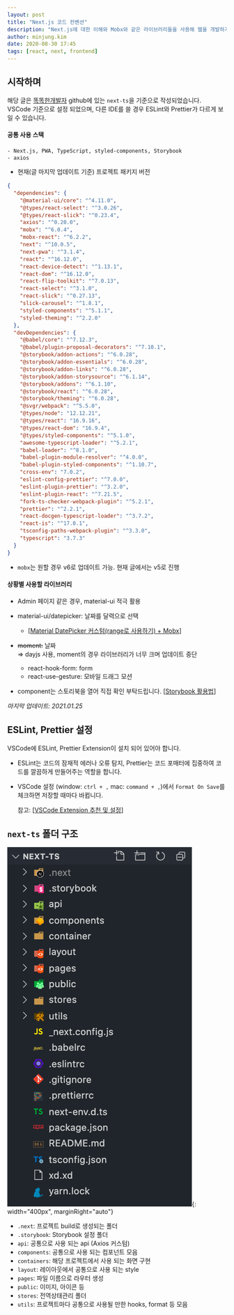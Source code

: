 ```yaml
---
layout: post
title: "Next.js 코드 컨벤션"
description: "Next.js에 대한 이해와 Mobx와 같은 라이브러리들을 사용해 웹을 개발하기 위한 기본 세팅 작업을 boilerplate로 만들어보는 과정에 대한 내용을 정리했습니다."
author: minjung.kim
date: 2020-08-30 17:45
tags: [react, next, frontend]
---
```


## 시작하며

해당 글은 [똑똑한개발자](https://toktokhan.dev/) github에 있는 `next-ts`을 기준으로 작성되었습니다.<br/>
VSCode 기준으로 설정 되었으며, 다른 IDE를 쓸 경우 ESLint와 Prettier가 다르게 보일 수 있습니다.

#### 공통 사용 스택

```
- Next.js, PWA, TypeScript, styled-components, Storybook
- axios
```

- 현재(글 마지막 업데이트 기준) 프로젝트 패키지 버전

```json
{
  "dependencies": {
    "@material-ui/core": "^4.11.0",
    "@types/react-select": "^3.0.26",
    "@types/react-slick": "^0.23.4",
    "axios": "^0.20.0",
    "mobx": "^6.0.4",
    "mobx-react": "^6.2.2",
    "next": "^10.0.5",
    "next-pwa": "^3.1.4",
    "react": "^16.12.0",
    "react-device-detect": "^1.13.1",
    "react-dom": "^16.12.0",
    "react-flip-toolkit": "^7.0.13",
    "react-select": "^3.1.0",
    "react-slick": "^0.27.13",
    "slick-carousel": "^1.8.1",
    "styled-components": "^5.1.1",
    "styled-theming": "^2.2.0"
  },
  "devDependencies": {
    "@babel/core": "^7.12.3",
    "@babel/plugin-proposal-decorators": "^7.10.1",
    "@storybook/addon-actions": "^6.0.28",
    "@storybook/addon-essentials": "^6.0.28",
    "@storybook/addon-links": "^6.0.28",
    "@storybook/addon-storysource": "^6.1.14",
    "@storybook/addons": "^6.1.10",
    "@storybook/react": "^6.0.28",
    "@storybook/theming": "^6.0.28",
    "@svgr/webpack": "^5.5.0",
    "@types/node": "12.12.21",
    "@types/react": "16.9.16",
    "@types/react-dom": "16.9.4",
    "@types/styled-components": "^5.1.0",
    "awesome-typescript-loader": "^5.2.1",
    "babel-loader": "^8.1.0",
    "babel-plugin-module-resolver": "^4.0.0",
    "babel-plugin-styled-components": "^1.10.7",
    "cross-env": "7.0.2",
    "eslint-config-prettier": "^7.0.0",
    "eslint-plugin-prettier": "^3.2.0",
    "eslint-plugin-react": "^7.21.5",
    "fork-ts-checker-webpack-plugin": "^5.2.1",
    "prettier": "^2.2.1",
    "react-docgen-typescript-loader": "^3.7.2",
    "react-is": "^17.0.1",
    "tsconfig-paths-webpack-plugin": "^3.3.0",
    "typescript": "3.7.3"
  }
}
```

- `mobx`는 원할 경우 v6로 업데이트 가능. 현재 글에서는 v5로 진행

#### 상황별 사용할 라이브러리

- Admin 페이지 같은 경우, material-ui 적극 활용
- material-ui/datepicker: 날짜를 달력으로 선택
  - [[Material DatePicker 커스텀(range로 사용하기) + Mobx](https://www.notion.so/Material-DatePicker-range-Mobx-0401fa643af7449c81f5ea4816884b22)]
- ~~moment:~~ 날짜<br/>
  ⇒ dayjs 사용, moment의 경우 라이브러리가 너무 크며 업데이트 중단

  - react-hook-form: form
  - react-use-gesture: 모바일 드래그 모션

- component는 스토리북을 열어 직접 확인 부탁드립니다. [[Storybook 활용법](https://www.notion.so/Storybook-202709a641774221a1fb5448dc06c979)]

_마지막 업데이트: 2021.01.25_

## ESLint, Prettier 설정

VSCode에 ESLint, Prettier Extension이 설치 되어 있어야 합니다.

- ESLint는 코드의 잠재적 에러나 오류 탐지, Prettier는 코드 포매터에 집중하여 코드를 깔끔하게 만들어주는 역할을 합니다.
- VSCode 설정 (window: `ctrl + ,` mac: `command + ,`)에서 `Format On Save`를 체크하면 저장할 때마다 바뀝니다.

  참고: [[VSCode Extension 추천 및 설정](https://www.notion.so/VSCode-Extension-4b7e3a1b02194d12a5027d6c475d102a)]

## `next-ts` 폴더 구조

![frontend_structure](/files/posts/2020_08/frontend_structure.png?raw=true){: width="400px", marginRight="auto"}

- `.next`: 프로젝트 build로 생성되는 폴더
- `.storybook`: Storybook 설정 폴더
- `api`: 공통으로 사용 되는 api (Axios 커스텀)
- `components`: 공통으로 사용 되는 컴포넌트 모음
- `containers`: 해당 프로젝트에서 사용 되는 화면 구현
- `layout`: 레이아웃에서 공통으로 사용 되는 style
- `pages`: 파일 이름으로 라우터 생성
- `public`: 이미지, 아이콘 등
- `stores`: 전역상태관리 폴더
- `utils`: 프로젝트마다 공통으로 사용될 만한 hooks, format 등 모음
